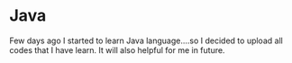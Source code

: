 # Java
Few days ago I started to learn Java language....so I decided to upload all codes that I have learn. It will also helpful for me in future.
